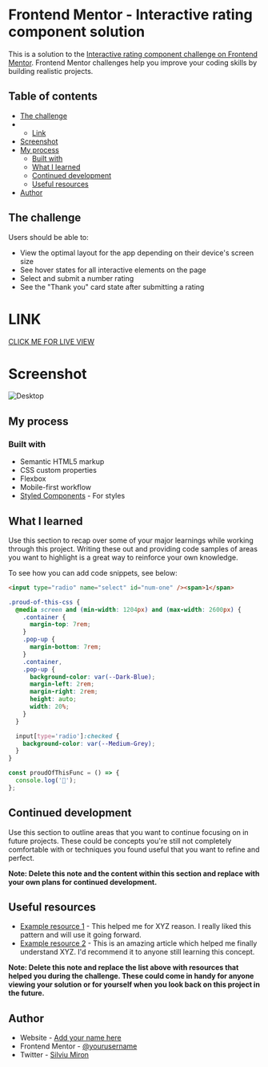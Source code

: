 # Frontend Mentor - Interactive rating component solution

This is a solution to the [Interactive rating component challenge on Frontend Mentor](https://www.frontendmentor.io/challenges/interactive-rating-component-koxpeBUmI). Frontend Mentor challenges help you improve your coding skills by building realistic projects.

## Table of contents


  - [The challenge](#the-challenge)
  -  - [Link](#link)
  - [Screenshot](#screenshot)
- [My process](#my-process)
  - [Built with](#built-with)
  - [What I learned](#what-i-learned)
  - [Continued development](#continued-development)
  - [Useful resources](#useful-resources)
- [Author](#author)

## The challenge

Users should be able to:

- View the optimal layout for the app depending on their device's screen size
- See hover states for all interactive elements on the page
- Select and submit a number rating
- See the "Thank you" card state after submitting a rating

# LINK

[CLICK ME FOR LIVE VIEW ](https://miron-silviu.github.io/interactive-rating/)

# Screenshot

![Desktop](https://github.com/Miron-Silviu/interactive-rating/assets/119732322/4273a878-27cd-4c54-bcb9-4240f5213124)



## My process

### Built with

- Semantic HTML5 markup
- CSS custom properties
- Flexbox
- Mobile-first workflow
- [Styled Components](https://styled-components.com/) - For styles

## What I learned

Use this section to recap over some of your major learnings while working through this project. Writing these out and providing code samples of areas you want to highlight is a great way to reinforce your own knowledge.

To see how you can add code snippets, see below:

```html
<input type="radio" name="select" id="num-one" /><span>1</span>
```

```css
.proud-of-this-css {
  @media screen and (min-width: 1204px) and (max-width: 2600px) {
    .container {
      margin-top: 7rem;
    }
    .pop-up {
      margin-bottom: 7rem;
    }
    .container,
    .pop-up {
      background-color: var(--Dark-Blue);
      margin-left: 2rem;
      margin-right: 2rem;
      height: auto;
      width: 20%;
    }
  }

  input[type='radio']:checked {
    background-color: var(--Medium-Grey);
  }
}
```

```js
const proudOfThisFunc = () => {
  console.log('🎉');
};
```

## Continued development

Use this section to outline areas that you want to continue focusing on in future projects. These could be concepts you're still not completely comfortable with or techniques you found useful that you want to refine and perfect.

**Note: Delete this note and the content within this section and replace with your own plans for continued development.**

## Useful resources

- [Example resource 1](https://www.example.com) - This helped me for XYZ reason. I really liked this pattern and will use it going forward.
- [Example resource 2](https://www.example.com) - This is an amazing article which helped me finally understand XYZ. I'd recommend it to anyone still learning this concept.

**Note: Delete this note and replace the list above with resources that helped you during the challenge. These could come in handy for anyone viewing your solution or for yourself when you look back on this project in the future.**

## Author

- Website - [Add your name here](https://www.your-site.com)
- Frontend Mentor - [@yourusername](https://www.frontendmentor.io/profile/yourusername)
- Twitter - [Silviu Miron](https://x.com/silviuumiron)
